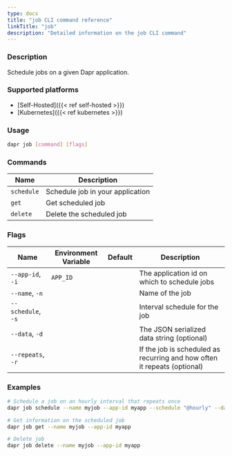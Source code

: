 ```yaml
---
type: docs
title: "job CLI command reference"
linkTitle: "job"
description: "Detailed information on the job CLI command"
---
```


### Description

Schedule jobs on a given Dapr application.

### Supported platforms

- [Self-Hosted]({{< ref self-hosted >}})
- [Kubernetes]({{< ref kubernetes >}})

### Usage

```bash
dapr job [command] [flags]
```

### Commands

| Name                | Description                                           |
| ------------------- | ----------------------------------------------------- |
| `schedule`    | Schedule job in your application                          |
| `get`      | Get scheduled job                               |
| `delete`    | Delete the scheduled job                                  |


### Flags

| Name                | Environment Variable | Default | Description                                           |
| ------------------- | -------------------- | ------- | ----------------------------------------------------- |
| `--app-id`, `-i`    | `APP_ID`             |   | The application id on which to schedule jobs                          |
| `--name`, `-n`      |                      |   | Name of the job                               |
| `--schedule`, `-s`    |                      |  | Interval schedule for the job                                  |
| `--data`, `-d`      |                      |  | The JSON serialized data string (optional)            |
| `--repeats`, `-r` |                      |       | If the job is scheduled as recurring and how often it repeats (optional) |

### Examples

```bash
# Schedule a job on an hourly interval that repeats once
dapr job schedule --name myjob --app-id myapp --schedule "@hourly" --data '{"key":"value"}' --repeats 1

# Get information on the scheduled job
dapr job get --name myjob --app-id myapp

# Delete job
dapr job delete --name myjob --app-id myapp
```